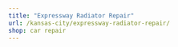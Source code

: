 ```yaml
---
title: "Expressway Radiator Repair"
url: /kansas-city/expressway-radiator-repair/
shop: car repair
---
```

